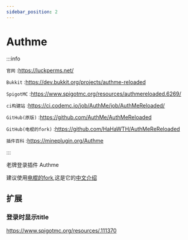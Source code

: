 ```yaml
---
sidebar_position: 2
---
```


# Authme

:::info

`官网` :https://luckperms.net/

`Bukkit` :https://dev.bukkit.org/projects/authme-reloaded

`SpigotMC` :https://www.spigotmc.org/resources/authmereloaded.6269/

`ci构建站` :https://ci.codemc.io/job/AuthMe/job/AuthMeReloaded/

`GitHub(原版)` :https://github.com/AuthMe/AuthMeReloaded

`GitHub(电棍的fork)` :https://github.com/HaHaWTH/AuthMeReReloaded

`插件百科` :https://mineplugin.org/Authme

:::

老牌登录插件 Authme

建议使用[电棍的fork](https://github.com/HaHaWTH/AuthMeReReloaded),这是它的[中文介绍](https://github.com/HaHaWTH/AuthMeReReloaded/blob/master/README-zh.md)

## 扩展

### 登录时显示title
https://www.spigotmc.org/resources/.111370
